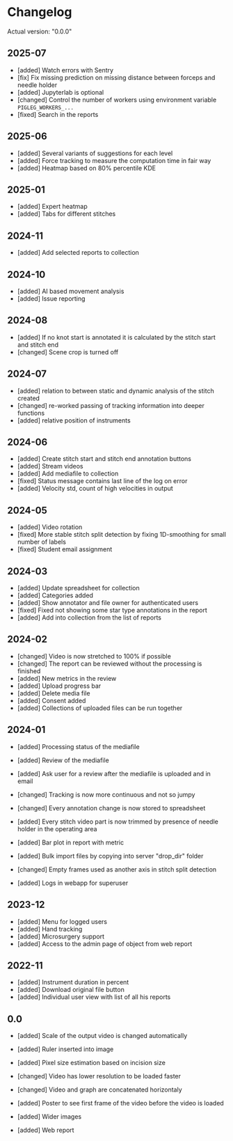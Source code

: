 # Changelog

Actual version: "0.0.0"


##


## 2025-07
* [added] Watch errors with Sentry
* [fix] Fix missing prediction on missing distance between forceps and needle holder
* [added] Jupyterlab is optional
* [changed] Control the number of workers using environment variable `PIGLEG_WORKERS_...`
* [fixed] Search in the reports

## 2025-06

* [added] Several variants of suggestions for each level
* [added] Force tracking to measure the computation time in fair way
* [added] Heatmap based on 80% percentile KDE

## 2025-01

* [added] Expert heatmap
* [added] Tabs for different stitches

## 2024-11

* [added] Add selected reports to collection

## 2024-10

* [added] AI based movement analysis
* [added] Issue reporting

## 2024-08

* [added] If no knot start is annotated it is calculated by the stitch start and stitch end
* [changed] Scene crop is turned off

## 2024-07

* [added] relation to between static and dynamic analysis of the stitch created
* [changed] re-worked passing of tracking information into deeper functions
* [added] relative position of instruments

## 2024-06

* [added] Create stitch start and stitch end annotation buttons
* [added] Stream videos
* [added] Add mediafile to collection
* [fixed] Status message contains last line of the log on error
* [added] Velocity std, count of high velocities in output

## 2024-05

* [added] Video rotation
* [fixed] More stable stitch split detection by fixing 1D-smoothing  for small number of labels
* [fixed] Student email assignment

## 2024-03

* [added] Update spreadsheet for collection
* [added] Categories added
* [added] Show annotator and file owner for authenticated users
* [fixed] Fixed not showing some star type annotations in the report
* [added] Add into collection from the list of reports

## 2024-02

* [changed] Video is now stretched to 100% if possible
* [changed] The report can be reviewed without the processing is finished
* [added] New metrics in the review
* [added] Upload progress bar
* [added] Delete media file
* [added] Consent added
* [added] Collections of uploaded files can be run together

## 2024-01

* [added] Processing status of the mediafile
* [added] Review of the mediafile
* [added] Ask user for a review after the mediafile is uploaded and in email
* [changed] Tracking is now more continuous and not so jumpy
* [changed] Every annotation change is now stored to spreadsheet
* [added] Every stitch video part is now trimmed by presence of needle holder in the operating area
* [added] Bar plot in report with metric

* [added] Bulk import files by copying into server "drop_dir" folder
* [changed] Empty frames used as another axis in stitch split detection
* [added] Logs in webapp for superuser

## 2023-12

* [added] Menu for logged users
* [added] Hand tracking
* [added] Microsurgery support
* [added] Access to the admin page of object from web report

## 2022-11

* [added] Instrument duration in percent
* [added] Download original file button
* [added] Individual user view with list of all his reports


## 0.0


* [added] Scale of the output video is changed automatically

* [added] Ruler inserted into image
* [added] Pixel size estimation based on incision size
* [changed] Video has lower resolution to be loaded faster
* [changed] Video and graph are concatenated horizontaly

* [added] Poster to see first frame of the video before the video is loaded
* [added] Wider images
* [added] Web report